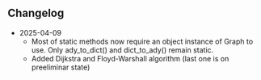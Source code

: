 ## Changelog

- 2025-04-09
  - Most of static methods now require an object instance of Graph to use. Only ady_to_dict() and dict_to_ady() remain static.
  - Added Dijkstra and Floyd-Warshall algorithm (last one is on preeliminar state)
